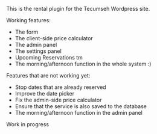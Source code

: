 This is the rental plugin for the Tecumseh Wordpress site.

Working features:
- The form
- The client-side price calculator
- The admin panel
- The settings panel
- Upcoming Reservations tm
- The morning/afternoon function in the whole system :)

Features that are not working yet:
- Stop dates that are already reserved
- Improve the date picker
- Fix the admin-side price calculator
- Ensure that the service is also saved to the database
- The morning/afternoon function in the admin panel

Work in progress